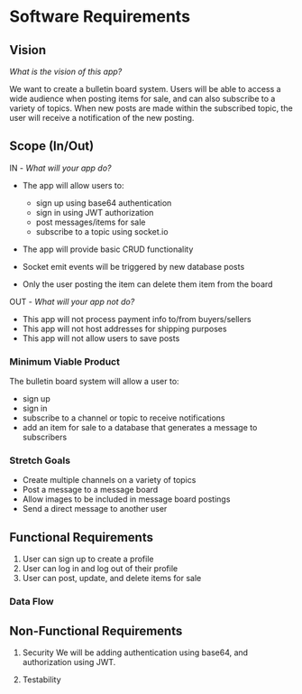# Software Requirements

## Vision

_What is the vision of this app?_

We want to create a bulletin board system. Users will be able to access a wide audience when posting items for sale, and can also subscribe to a variety of topics. When new posts are made within the subscribed topic, the user will receive a notification of the new posting.

## Scope (In/Out)

IN - _What will your app do?_

-   The app will allow users to:

    -   sign up using base64 authentication
    -   sign in using JWT authorization
    -   post messages/items for sale
    -   subscribe to a topic using socket.io

-   The app will provide basic CRUD functionality
-   Socket emit events will be triggered by new database posts
-   Only the user posting the item can delete them item from the board

OUT - _What will your app not do?_

-   This app will not process payment info to/from buyers/sellers
-   This app will not host addresses for shipping purposes
-   This app will not allow users to save posts

### Minimum Viable Product

The bulletin board system will allow a user to:

-   sign up
-   sign in
-   subscribe to a channel or topic to receive notifications
-   add an item for sale to a database that generates a message to subscribers

### Stretch Goals

-   Create multiple channels on a variety of topics
-   Post a message to a message board
-   Allow images to be included in message board postings
-   Send a direct message to another user

## Functional Requirements

1. User can sign up to create a profile
1. User can log in and log out of their profile
1. User can post, update, and delete items for sale

### Data Flow

<!-- Describe the flow of data in your application. Write out what happens from the time the user begins using the app to the time the user is done with the app. Think about the “Happy Path” of the application. Describe through visuals and text what requests are made, and what data is processed, in addition to any other details about how the user moves through the site. -->

<!-- ![item-search](./item-search-data-flow.png)

Item Search Data Flow

* Frontend: User's search data is collected and forwarded to the Backend API. User does not require authentication to search.
* Backend API: Requests search resources from a third-party API server.
* Backend API: Receives response resources from the third-party API server, transforms the shape into our domain model, adds a token to the data payload and returns the data to the Frontend.

![login](./login-data-flow.png)

Login Data Flow

* Frontend: User's login data is collected, hashed and securely sent to the Backend API. User does not require authentication to login.
* Backend: Queries the DB technology for User data matching the User's login credentials.
* Backend: Authenticates the User and sends a token to the Frontend.

![CRUD](./CRUD-item-data-flow.png)

CRUD Item Data Flow

* Frontend: User's item data is collected and forwarded to the Backend API. User requires authentication to use any Backend CRUD operations.
* Backend: Routes the request and prepares the resource for CRUD operations.
* Database: Based on the operation, the Database will CRUD the resource, returning success or failure to the Backend API.
* Backend: Returns a token and CRUD status code to the Frontend. -->

## Non-Functional Requirements

1. Security
   We will be adding authentication using base64, and authorization using JWT.

2. Testability
